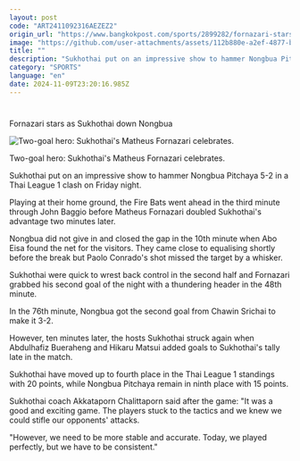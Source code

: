 ```yaml
---
layout: post
code: "ART2411092316AEZEZ2"
origin_url: "https://www.bangkokpost.com/sports/2899282/fornazari-stars-as-sukhothai-down-nongbua"
image: "https://github.com/user-attachments/assets/112b880e-a2ef-4877-b008-be07f7e96488"
title: ""
description: "Sukhothai put on an impressive show to hammer Nongbua Pitchaya 5-2 in a Thai League 1 clash on Friday night."
category: "SPORTS"
language: "en"
date: 2024-11-09T23:20:16.985Z
---
```


# 

Fornazari stars as Sukhothai down Nongbua

![Two-goal hero: Sukhothai's Matheus Fornazari celebrates.](https://github.com/user-attachments/assets/4ce030c3-b38b-46ab-b356-92d2fd0f24ec)

Two-goal hero: Sukhothai's Matheus Fornazari celebrates.

Sukhothai put on an impressive show to hammer Nongbua Pitchaya 5-2 in a Thai League 1 clash on Friday night.

Playing at their home ground, the Fire Bats went ahead in the third minute through John Baggio before Matheus Fornazari doubled Sukhothai's advantage two minutes later.

Nongbua did not give in and closed the gap in the 10th minute when Abo Eisa found the net for the visitors. They came close to equalising shortly before the break but Paolo Conrado's shot missed the target by a whisker.

Sukhothai were quick to wrest back control in the second half and Fornazari grabbed his second goal of the night with a thundering header in the 48th minute.

In the 76th minute, Nongbua got the second goal from Chawin Srichai to make it 3-2.

However, ten minutes later, the hosts Sukhothai struck again when Abdulhafiz Bueraheng and Hikaru Matsui added goals to Sukhothai's tally late in the match.

Sukhothai have moved up to fourth place in the Thai League 1 standings with 20 points, while Nongbua Pitchaya remain in ninth place with 15 points.

Sukhothai coach Akkataporn Chalittaporn said after the game: "It was a good and exciting game. The players stuck to the tactics and we knew we could stifle our opponents' attacks.

"However, we need to be more stable and accurate. Today, we played perfectly, but we have to be consistent."